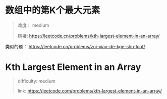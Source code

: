 # 数组中的第K个最大元素

> 难度： medium
>
> 链接: https://leetcode.cn/problems/kth-largest-element-in-an-array/

类似的题： https://leetcode.cn/problems/zui-xiao-de-kge-shu-lcof/

# Kth Largest Element in an Array

> difficulty: medium
>
> link: https://leetcode.com/problems/kth-largest-element-in-an-array/

